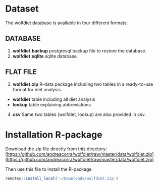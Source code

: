 # Dataset

The wolfdiet database is available in four different formats:

## DATABASE
1. **wolfdiet.backup** postgresql backup file to restore the database. 
2. **wolfdiet.sqlite** sqlite database.  

## FLAT FILE 
3. **wolfdiet.zip** R-data package including two tables in a ready-to-use format for diet analysis.
  * **wolfdiet** table including all diet analysis
  * **lookup** table explaining abbreviations 
4. **csv** Same two tables (wolfdiet, lookup) are also provided in csv. 

# Installation R-package

Download the zip file directly from this directory: [https://github.com/andreacorra/wolfdiet/raw/master/data/wolfdiet.zip](https://github.com/andreacorra/wolfdiet/raw/master/data/wolfdiet.zip)

Then use this file to install the R-package

``` r
remotes::install_local('~/Downloads/wolfdiet.zip')
``` 
